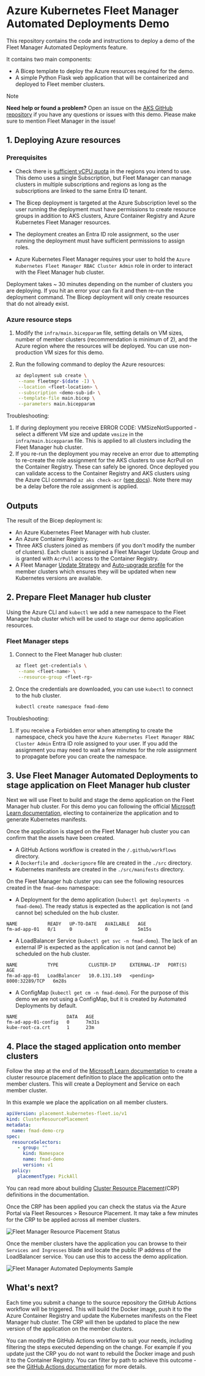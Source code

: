 # Azure Kubernetes Fleet Manager Automated Deployments Demo

This repository contains the code and instructions to deploy a demo of the Fleet Manager Automated Deployments feature.

It contains two main components:

- A Bicep template to deploy the Azure resources required for the demo.
- A simple Python Flask web application that will be containerized and deployed to Fleet member clusters.

> [!NOTE]
> **Need help or found a problem?**
> Open an issue on the [AKS GitHub repository](https://github.com/Azure/AKS/issues) if you have any questions or issues with this demo. Please make sure to mention Fleet Manager in the issue!

## 1. Deploying Azure resources

### Prerequisites

- Check there is [sufficient vCPU quota](https://learn.microsoft.com/azure/virtual-machines/quotas?tabs=cli) in the regions you intend to use. This demo uses a single Subscription, but Fleet Manager can manage clusters in multiple subscriptions and regions as long as the subscriptions are linked to the same Entra ID tenant.

- The Bicep deployment is targeted at the Azure Subscription level so the user running the deployment must have permissions to create resource groups in addition to AKS clusters, Azure Container Registry and Azure Kubernetes Fleet Manager resources.

- The deployment creates an Entra ID role assignment, so the user running the deployment must have sufficient permissions to assign roles.

- Azure Kubernetes Fleet Manager requires your user to hold the `Azure Kubernetes Fleet Manager RBAC Cluster Admin` role in order to interact with the Fleet Manager hub cluster.

Deployment takes ~ 30 minutes depending on the number of clusters you are deploying. If you hit an error your can fix it and then re-run the deployment command. The Bicep deployment will only create resources that do not already exist.

### Azure resource steps

1. Modify the `infra/main.bicepparam` file, setting details on VM sizes, number of member clusters (recommendation is minimum of 2), and the Azure region where the resources will be deployed. You can use non-production VM sizes for this demo.

1. Run the following command to deploy the Azure resources:

   ```bash
   az deployment sub create \
    --name fleetmgr-$(date -I) \
    --location <fleet-location> \
    --subscription <demo-sub-id> \
    --template-file main.bicep \
    --parameters main.bicepparam
   ```

Troubleshooting:

1. If during deployment you receive ERROR CODE: VMSizeNotSupported - select a different VM size and update `vmsize` in the `infra/main.bicepparam` file. This is applied to all clusters including the Fleet Manager hub cluster.
1. If you re-run the deployment you may receive an error due to attempting to re-create the role assignment for the AKS clusters to use AcrPull on the Container Registry. These can safely be ignored. Once deployed you can validate access to the Container Registry and AKS clusters using the Azure CLI command `az aks check-acr` ([see docs](https://learn.microsoft.com/cli/azure/aks?view=azure-cli-latest#az-aks-check-acr)). Note there may be a delay before the role assignment is applied.

## Outputs

The result of the Bicep deployment is:

- An Azure Kubernetes Fleet Manager with hub cluster.
- An Azure Container Registry.
- Three AKS clusters joined as members (if you don't modify the number of clusters). Each cluster is assigned a Fleet Manager Update Group and is granted with `AcrPull` access to the Container Registry.
- A Fleet Manager [Update Strategy](https://learn.microsoft.com/azure/kubernetes-fleet/update-create-update-strategy?tabs=azure-portal) and [Auto-upgrade profile](https://learn.microsoft.com/azure/kubernetes-fleet/concepts-update-orchestration#understanding-auto-upgrade-profiles) for the member clusters which ensures they will be updated when new Kubernetes versions are available.

## 2. Prepare Fleet Manager hub cluster

Using the Azure CLI and `kubectl` we add a new namespace to the Fleet Manager hub cluster which will be used to stage our demo application resources.

### Fleet Manager steps

1. Connect to the Fleet Manager hub cluster:

   ```bash
   az fleet get-credentials \
    --name <fleet-name> \
    --resource-group <fleet-rg>
   ```

1. Once the credentials are downloaded, you can use `kubectl` to connect to the hub cluster.

   ```bash
   kubectl create namespace fmad-demo
   ```

Troubleshooting:

1. If you receive a Forbidden error when attempting to create the namespace, check you have the `Azure Kubernetes Fleet Manager RBAC Cluster Admin` Entra ID role assigned to your user. If you add the assignment you may need to wait a few minutes for the role assignment to propagate before you can create the namespace.

## 3. Use Fleet Manager Automated Deployments to stage application on Fleet Manager hub cluster

Next we will use Fleet to build and stage the demo application on the Fleet Manager hub cluster. For this demo you can following the official [Microsoft Learn documentation](https://learn.microsoft.com/azure/kubernetes-fleet/howto-automated-deployments), electing to containerize the application and to generate Kubernetes manifests.

Once the application is staged on the Fleet Manager hub cluster you can confirm that the assets have been created.

- A GitHub Actions workflow is created in the `/.github/workflows` directory.
- A `Dockerfile` and `.dockerignore` file are created in the `./src` directory.
- Kubernetes manifests are created in the `./src/manifests` directory.

On the Fleet Manager hub cluster you can see the following resources created in the `fmad-demo` namespace:

- A Deployment for the demo application (`kubectl get deployments -n fmad-demo`). The ready status is expected as the application is not (and cannot be) scheduled on the hub cluster.

```output
NAME           READY   UP-TO-DATE   AVAILABLE   AGE
fm-ad-app-01   0/1     0            0           5m15s
```

- A LoadBalancer Service (`kubectl get svc -n fmad-demo`). The lack of an external IP is expected as the application is not (and cannot be) scheduled on the hub cluster.

```output
NAME           TYPE           CLUSTER-IP     EXTERNAL-IP   PORT(S)          AGE
fm-ad-app-01   LoadBalancer   10.0.131.149   <pending>     8000:32289/TCP   6m28s
```

- A ConfigMap (`kubectl get cm -n fmad-demo`). For the purpose of this demo we are not using a ConfigMap, but it is created by Automated Deployments by default.

```output
NAME                  DATA   AGE
fm-ad-app-01-config   0      7m31s
kube-root-ca.crt      1      23m
```

## 4. Place the staged application onto member clusters

Follow the step at the end of the [Microsoft Learn documentation](https://learn.microsoft.com/en-us/azure/kubernetes-fleet/howto-automated-deployments?tabs=use-existing-dockerfile%2Cexisting-kubernetes-manifests#define-cluster-resource-placement) to create a cluster resource placement definition to  place the application onto the member clusters. This will create a Deployment and Service on each member cluster.

In this example we place the application on all member clusters.

```yaml
apiVersion: placement.kubernetes-fleet.io/v1
kind: ClusterResourcePlacement
metadata:
  name: fmad-demo-crp
spec:
  resourceSelectors:
    - group: ""
      kind: Namespace
      name: fmad-demo
      version: v1
  policy:
    placementType: PickAll
```

You can read more about building [Cluster Resource Placement](https://learn.microsoft.com/en-us/azure/kubernetes-fleet/concepts-resource-propagation)(CRP) definitions in the documentation.

Once the CRP has been applied you can check the status via the Azure Portal via Fleet Resources > Resource Placement. It may take a few minutes for the CRP to be applied across all member clusters.

![Fleet Manager Resource Placement Status](./media/fmad-placement.png "Fleet Manager Resource Placement Status")

Once the member clusters have the application you can browse to their `Services and Ingresses` blade and locate the public IP address of the LoadBalancer service. You can use this to access the demo application.

![Fleet Manager Automated Deployments Sample](./media/fmad-app.png "Fleet Manager Automated Deployments Sample")

## What's next?

Each time you submit a change to the source repository the GitHub Actions workflow will be triggered. This will build the Docker image, push it to the Azure Container Registry and update the Kubernetes manifests on the Fleet Manager hub cluster. The CRP will then be updated to place the new version of the application on the member clusters.

You can modify the GitHub Actions workflow to suit your needs, including filtering the steps executed depending on the change. For example if you update just the CRP you do not want to rebuild the Docker image and push it to the Container Registry. You can filter by path to achieve this outcome - see the [GitHub Actions documentation](https://docs.github.com/en/actions/writing-workflows/workflow-syntax-for-github-actions#onpushpull_requestpull_request_targetpathspaths-ignore) for more details.
